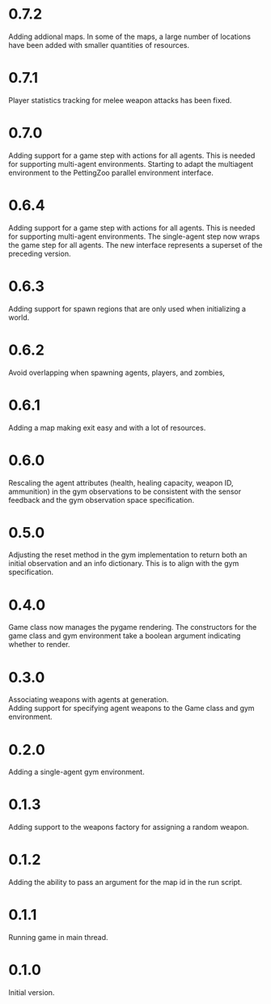 # 0.7.2

Adding addional maps.  In some of the maps, a large number of locations have been added with smaller quantities of resources.

# 0.7.1

Player statistics tracking for melee weapon attacks has been fixed.

# 0.7.0

Adding support for a game step with actions for all agents.  This is needed for supporting multi-agent environments.
Starting to adapt the multiagent environment to the PettingZoo parallel environment interface.

# 0.6.4

Adding support for a game step with actions for all agents. This is needed for supporting multi-agent environments.
The single-agent step now wraps the game step for all agents. The new interface represents a superset of the preceding version.

# 0.6.3

Adding support for spawn regions that are only used when initializing a world.

# 0.6.2

Avoid overlapping when spawning agents, players, and zombies, 

# 0.6.1

Adding a map making exit easy and with a lot of resources.

# 0.6.0

Rescaling the agent attributes (health, healing capacity, weapon ID, ammunition) in the gym observations to be
consistent with the sensor feedback and the gym observation space specification.

# 0.5.0

Adjusting the reset method in the gym implementation to return both an initial observation and an info dictionary.
This is to align with the gym specification.

# 0.4.0

Game class now manages the pygame rendering. The constructors for the game class and gym environment take a boolean argument indicating whether to render.

# 0.3.0

Associating weapons with agents at generation.  
Adding support for specifying agent weapons to the Game class and gym environment.

# 0.2.0

Adding a single-agent gym environment.

# 0.1.3

Adding support to the weapons factory for assigning a random weapon.

# 0.1.2

Adding the ability to pass an argument for the map id in the run script.

# 0.1.1

Running game in main thread.

# 0.1.0

Initial version.

